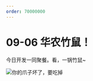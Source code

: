 ```yaml
---
order: 70000000
---
```


# 09-06 华农竹鼠！

今日开发一同聚餐。看，一锅竹鼠~

<!--truncate-->

![你的爪子坏了，要吃掉](https://tiiit-cn.oss-cn-shenzhen.aliyuncs.com/images/life/2019/09-06-scau-bamboo-mouse.jpeg)
